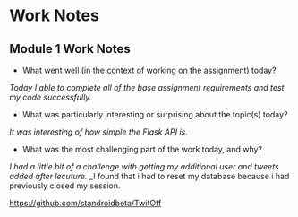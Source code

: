 # Work Notes

## Module 1 Work Notes

- What went well (in the context of working on the assignment) today?

_Today I able to complete all of the base assignment requirements and test my code successfully._ 

- What was particularly interesting or surprising about the topic(s) today?

_It was interesting of how simple the Flask API is._

- What was the most challenging part of the work today, and why?

_I had a little bit of a challenge with getting my additional user and tweets added after lecuture._
_I found that i had to reset my database because i had previously closed my session.

https://github.com/standroidbeta/TwitOff
